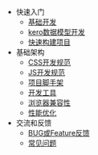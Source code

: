 * 快速入门
  * [基础开发](quitstart-ui.md)
  * [kero数据模型开发](quitstartkero.md)
  * [快速构建项目](quitstart-project.md)
* 基础架构
  * [CSS开发规范](specification-css.md)
  * [JS开发规范](specification-js.md)
  * [项目脚手架](scaffold.md)
  * [开发工具](tools.md)
  * [浏览器兼容性](browser.md)
  * [性能优化](performance.md)
* 交流和反馈
  * [BUG或Feature反馈](feedback.md)
  * [常见问题](faq.md)
